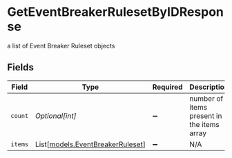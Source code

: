 # GetEventBreakerRulesetByIDResponse

a list of Event Breaker Ruleset objects


## Fields

| Field                                                                | Type                                                                 | Required                                                             | Description                                                          |
| -------------------------------------------------------------------- | -------------------------------------------------------------------- | -------------------------------------------------------------------- | -------------------------------------------------------------------- |
| `count`                                                              | *Optional[int]*                                                      | :heavy_minus_sign:                                                   | number of items present in the items array                           |
| `items`                                                              | List[[models.EventBreakerRuleset](../models/eventbreakerruleset.md)] | :heavy_minus_sign:                                                   | N/A                                                                  |